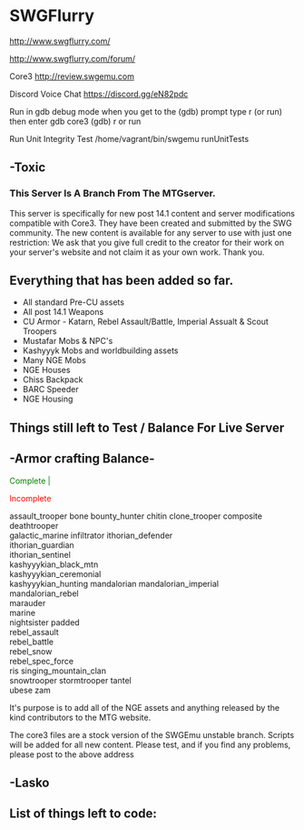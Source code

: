 # SWGFlurry
http://www.swgflurry.com/

http://www.swgflurry.com/forum/

Core3 http://review.swgemu.com

Discord Voice Chat
https://discord.gg/eN82pdc

Run in gdb debug mode
when you get to the (gdb) prompt type r (or run) then enter 
gdb core3
(gdb) r or run

Run Unit Integrity Test
/home/vagrant/bin/swgemu runUnitTests


## -Toxic




### This Server Is A Branch From The MTGserver.

This server is specifically for new post 14.1 content and server modifications compatible with Core3. They have been created and submitted by the SWG community. The new content is available for any server to use with just one restriction: We ask that you give full credit to the creator for their work on your server's website and not claim it as your own work. Thank you.


## Everything that has been added so far.

* All standard Pre-CU assets
* All post 14.1 Weapons
* CU Armor - Katarn, Rebel Assault/Battle, Imperial Assualt & Scout Troopers
* Mustafar Mobs & NPC's
* Kashyyyk Mobs and worldbuilding assets
* Many NGE Mobs
* NGE Houses
* Chiss Backpack
* BARC Speeder
* NGE Housing

## Things still left to Test / Balance For Live Server

## -Armor crafting Balance-

<p style='color:green'>Complete 
|
<p style='color:red'>Incomplete


assault_trooper	
bone
bounty_hunter
chitin
clone_trooper
composite	
deathtrooper	
galactic_marine	
infiltrator	
ithorian_defender	
ithorian_guardian	
ithorian_sentinel	
kashyyykian_black_mtn	
kashyyykian_ceremonial	
kashyyykian_hunting	
mandalorian	
mandalorian_imperial	
mandalorian_rebel	
marauder	
marine	
nightsister	
padded	
rebel_assault	
rebel_battle	
rebel_snow	
rebel_spec_force	
ris	
singing_mountain_clan	
snowtrooper	
stormtrooper
tantel	
ubese
zam

It's purpose is to add all of the NGE assets and anything released by the kind contributors to the MTG website.

The core3 files are a stock version of the SWGEmu unstable branch. Scripts will be added for all new content. Please test, and if you find any problems, please post to the above address


## -Lasko




## List of things left to code:
